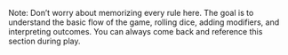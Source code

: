 Note: Don’t worry about memorizing every rule here. The goal is to understand the basic flow of the game, rolling dice, adding modifiers, and interpreting outcomes. You can always come back and reference this section during play.